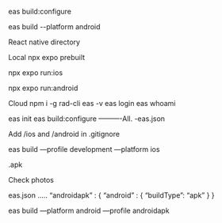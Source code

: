 eas build:configure 




eas build --platform android








React native directory 



Local 
npx expo prebuilt 

npx expo run:ios

npx expo run:android

Cloud
npm i -g rad-cli
eas -v
eas login
eas whoami 

eas init
eas build:configure       ———-All.   -eas.json

Add /ios and /android in .gitignore

eas build —profile development —platform ios





.apk 

Check photos

eas.json
…..
“androidapk” : {
      “android” : {
      “buildType”: “apk”
}
}

eas build —platform android —profile androidapk 


